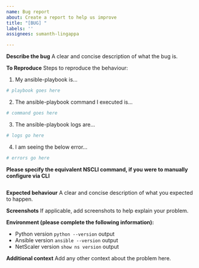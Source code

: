 ```yaml
---
name: Bug report
about: Create a report to help us improve
title: "[BUG] "
labels: ''
assignees: sumanth-lingappa

---
```


**Describe the bug**
A clear and concise description of what the bug is.

**To Reproduce**
Steps to reproduce the behaviour:
1. My ansible-playbook is...
```yaml
# playbook goes here
```

2. The ansible-playbook command I executed is...
```bash
# command goes here
```

3. The ansible-playbook logs are...
```bash
# logs go here
```

4. I am seeing the below error...
```bash
# errors go here
```

**Please specify the equivalent NSCLI command, if you were to manually configure via CLI**
```bash
```

**Expected behaviour**
A clear and concise description of what you expected to happen.

**Screenshots**
If applicable, add screenshots to help explain your problem.

**Environment (please complete the following information):**
 - Python version `python --version` output
 - Ansible version `ansible --version` output
 - NetScaler version `show ns version` output


**Additional context**
Add any other context about the problem here.
